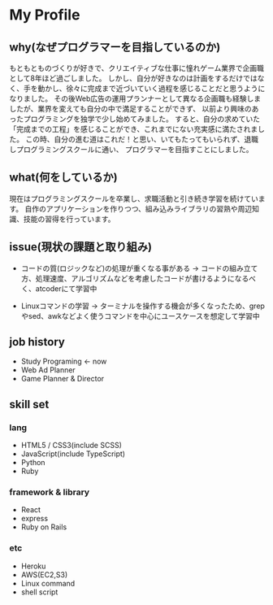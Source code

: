 # My Profile

## why(なぜプログラマーを目指しているのか)

もともとものづくりが好きで、クリエイティブな仕事に憧れゲーム業界で企画職として8年ほど過ごしました。
しかし、自分が好きなのは計画をするだけではなく、手を動かし、徐々に完成まで近づいていく過程を感じることだと思うようになりました。
その後Web広告の運用プランナーとして異なる企画職も経験しましたが、業界を変えても自分の中で満足することができず、
以前より興味のあったプログラミングを独学で少し始めてみました。
すると、自分の求めていた「完成までの工程」を感じることができ、これまでにない充実感に満たされました。
この時、自分の進む道はこれだ！と思い、いてもたってもいられず、退職しプログラミングスクールに通い、
プログラマーを目指すことにしました。

## what(何をしているか)

現在はプログラミングスクールを卒業し、求職活動と引き続き学習を続けています。
自作のアプリケーションを作りつつ、組み込みライブラリの習熟や周辺知識、技能の習得を行っています。

## issue(現状の課題と取り組み)

- コードの質(ロジックなど)の処理が重くなる事がある
  -> コードの組み立て方、処理速度、アルゴリズムなどを考慮したコードが書けるようになるべく、atcoderにて学習中

- Linuxコマンドの学習
  -> ターミナルを操作する機会が多くなったため、grepやsed、awkなどよく使うコマンドを中心にユースケースを想定して学習中


## job history

- Study Programing <- now
- Web Ad Planner
- Game Planner & Director

## skill set

### lang
- HTML5 / CSS3(include SCSS)
- JavaScript(include TypeScript)
- Python
- Ruby

### framework & library
- React
- express
- Ruby on Rails

### etc
- Heroku
- AWS(EC2,S3)
- Linux command
- shell script
